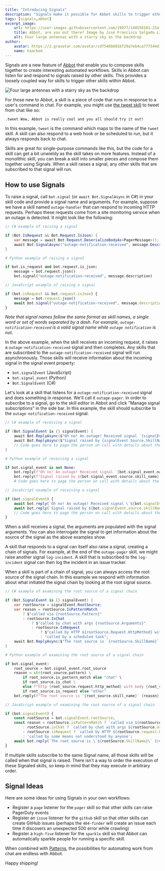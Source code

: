 ```yaml
---
title: "Introducing Signals"
description: "Signals make it possible for Abbot skills to trigger other Abbot skills."
tags: [signals,abbot]
excerpt_image:
    url: https://user-images.githubusercontent.com/19977/140558101-23af87e2-3910-4962-bf3f-331f3950529b.jpeg
    title: Abbot, are you out there? Image by José Francisco Salgado Licensed under CC BY 3.0 https://creativecommons.org/licenses/by/3.0/deed.en
    alt: Four large antennas with a starry sky as the backdrop
author:
    avatar: https://2.gravatar.com/avatar/cdf546b601bf29a7eb4ca777544d11cd?s=160
    name: haacked
---
```


Signals are a new feature of [Abbot](https://ab.bot/) that enable you to compose skills together to create interesting automated workflows. Skills in Abbot can listen for and respond to signals raised by other skills. This provides a loosely coupled way for skills to trigger other skills within Abbot.

![Four large antennas with a starry sky as the backdrop](https://user-images.githubusercontent.com/19977/140558101-23af87e2-3910-4962-bf3f-331f3950529b.jpeg "Abbot, are you out there? Image by José Francisco Salgado Licensed under CC BY 3.0 https://creativecommons.org/licenses/by/3.0/deed.en")

For those new to Abbot, a skill is a piece of code that runs in response to a user's command in chat. For example, you might use [the tweet skill](https://blog.ab.bot/archive/2021/07/27/tweet-from-chat/) to tweet from chat like so:

```bash
.tweet Wow, Abbot is really cool and you all should try it out!
```

In this example, `tweet` is the command which maps to the name of the `tweet` skill. A skill can also respond to a web hook or be scheduled to run, but it always responds back to chat.

Skills are great for single-purpose commands like this, but the code for a skill can get a bit unwieldy as the skill takes on more features. Instead of a monolithic skill, you can break a skill into smaller pieces and compose them together using Signals. When a skill raises a signal, any other skills that are subscribed to that signal will run.

## How to use Signals

To raise a signal, call `bot.signal` (or `await Bot.SignalAsync` in C#) in your skill code and provide a signal name and arguments. For example, suppose we have a skill named `outage-handler` that can respond to incoming HTTP requests. Perhaps these requests come from a site monitoring service when an outage is detected. It might look like the following:

```csharp
// C# example of raising a signal

if (Bot.IsRequest && Bot.Request.IsJson) {
    var message = await Bot.Request.DeserializeBodyAs<PagerMessage>();
    await Bot.SignalAsync("outage-notification-received", message.Description);
}
```

```python
# Python example of raising a signal

if bot.is_request and bot.request.is_json:
    message = bot.request.json()
    bot.signal("outage-notification-received", message.description)
```

```js
// JavaScript example of raising a signal

if (bot.isRequest && bot.request.isJson) {
    message = bot.request.json()
    await bot.signal("outage-notification-received", message.description);
}
```

_Note that signal names follow the same format as skill names, a single word or set of words separated by a dash. For example, `outage-notification-received` is a valid signal name while `outage notification` is not._

In the above example, when the skill receives an incoming request, it raises a `outage-notification-received` signal and then completes. Any skills that are subscribed to the `outage-notification-received` signal will run asynchronously. Those skills will receive information about the incoming signal in the signal event property:

* `bot.signalEvent` (JavaScript)
* `bot.signal_event` (Python)
* `Bot.SignalEvent` (C#)

Let's look at a skill that listens for a `outage-notification-received` signal and does something in response. We'll call it `outage-pager`. In order to subscribe to a signal, go to the skill editor in Abbot and click "Manage signal subscriptions" in the side bar. In this example, the skill should subscribe to the `outage-notification-received` signal.

```csharp
// C# example of receiving a signal

if (Bot.SignalEvent is {} signalEvent) {
    await Bot.ReplyAsync($"Oh no! An outage! Received signal `{signalEvent.Name}` with arguments `{Bot.Arguments}.`");
    await Bot.ReplyAsync($"Signal raised by {signalEvent.Source.SkillName}.");
    // Code goes here to page the person on call with details about the incident.
}
```

```python
# Python example of receiving a signal

if bot.signal_event is not None:
    bot.reply(f"Oh no! An outage! Received signal `{bot.signal_event.name}` with arguments `{bot.args}`.")
    bot.reply(f"Signal raised by ${bot.signal_event.source.skill_name}.")
    # Code goes here to page the person on call with details about the incident.
```

```js
// JavaScript example of receiving a signal

if (bot.signalEvent) {
    await bot.reply(`Oh no! An outage! Received signal \`${bot.signalEvent.name}\` with arguments \`${bot.args}\`.`);
    await bot.reply(`Signal raised by ${bot.signalEvent.source.skillName}.`);
    // Code goes here to page the person on call with details about the incident.
}
```

When a skill receives a signal, the arguments are populated with the signal arguments. You can also interrogate the signal to get information about the source of the signal as the above examples show.

A skill that responds to a signal can itself also raise a signal, creating a chain of signals. For example, at the end of the `outage-pager` skill, we might raise another signal `log-incident`. A skill that is subscribed to the `log-incident` signal can then log the incident in an issue tracker.

When a skill is part of a chain of signal, you can always access the root source of the signal chain. In this example we respond with information about what initiated the signal chain by looking at the root signal source.

```csharp
// C# example of examining the root source of a signal chain

if (Bot.SignalEvent is {} signalEvent) {
    var rootSource = signalEvent.RootSource;
    var reason = rootSource.IsPatternMatch
        ? $"called via {rootSource.Pattern}"
        : rootSource.IsChat
            ? $"called by chat with args {rootSource.Arguments}"
            : rootSource.IsRequest
                ? $"called by HTTP ${rootSource.Request.HttpMethod} with body {rootSource.Request.RawBody}"
                : "called by a scheduled task";
    await Bot.ReplyAsync($"The root source is `{rootSource.SkillName}` {reason}.");
}
```

```python
# Python example of examining the root source of a signal chain

if bot.signal_event:
    root_source = bot.signal_event.root_source
    reason = str(root_source.pattern) \
        if root_source.is_pattern_match else "chat" \
        if root_source.is_chat \
        else f"http {root_source.request.http_method} with body {root_source.request.raw_body}" \
        if root_source.is_request else "other"
    bot.reply(f"The root source is `{root_source.skill_name}` {reason}.")
```

```js
// JavaScript example of examining the root source of a signal chain

if (bot.signalEvent) {
    const rootSource = bot.signalEvent.rootSource;
    const reason = rootSource.isPatternMatch ? `called via ${rootSource.pattern}`
        : rootSource.isChat ? `called by chat with args ${rootSource.args}` 
        : rootSource.isRequest ? `called by HTTP ${rootSource.request.httpMethod} with body ${rootSource.request.rawBody}` 
        : 'called by some means not understood by anyone';
    await bot.reply(`The root source is \`${rootSource.SkillName}\` {reason}.`);
}
```

If multiple skills subscribe to the same Signal name, all those skills will be called when that signal is raised. There isn’t a way to order the execution of these Signaled skills, so keep in mind that they may execute in arbitrary order.

## Signal Ideas

Here are some ideas for using Signals in your own workflows:

* Register a `page` listener for the `pager` skill so that other skills can raise PagerDuty events
* Register an `issue` listener for the `github` skill so that other skills can create GitHub issues (perhaps the `404-finder` will create an issue each time it discovers an unexpected 500 error while crawling)
* Register a `high-five` listener for the `sparkle` skill so that Abbot can automatically sparkle people for running a specific skill.

When combined with [Patterns](https://blog.ab.bot/archive/2021/11/03/introducing-patterns/), the possibilities for automating work from chat are endless with Abbot.

Happy shipping!
